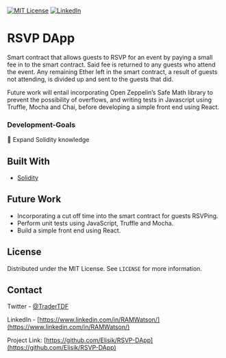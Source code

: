 



[![MIT License][license-shield]][license-url]
[![LinkedIn][linkedin-shield]][linkedin-url]

# RSVP DApp


Smart contract that allows guests to RSVP for an event by paying a small fee in to the smart contract. Said fee is returned to any guests who attend the event. Any remaining Ether left in the smart contract, a result of guests not attending, is divided up and sent to the guests that did.

Future work will entail incorporating Open Zeppelin’s Safe Math library to prevent the possibility of overflows, and writing tests in Javascript using Truffle, Mocha and Chai, before developing a simple front end using React.








### Development-Goals

🤖 Expand Solidity knowledge






## Built With

* [Solidity](https://docs.soliditylang.org/en/v0.8.6/)

## Future Work

- Incorporating a cut off time into the smart contract for guests RSVPing.
- Perform unit tests using JavaScript, Truffle and Mocha.
- Build a simple front end using React.


  

<!-- LICENSE -->
## License

Distributed under the MIT License. See `LICENSE` for more information.



<!-- CONTACT -->
## Contact

Twitter - [@TraderTDF](https://twitter.com/TraderTDF)

LinkedIn - [https://www.linkedin.com/in/RAMWatson/](https://www.linkedin.com/in/RAMWatson/)

Project Link: [https://github.com/Elisik/RSVP-DApp](https://github.com/Elisik/RSVP-DApp)





<!-- MARKDOWN LINKS & IMAGES -->
<!-- https://www.markdownguide.org/basic-syntax/#reference-style-links -->
[license-shield]: https://img.shields.io/github/license/othneildrew/Best-README-Template.svg?style=for-the-badge
[license-url]: https://github.com/othneildrew/Best-README-Template/blob/master/LICENSE.txt
[linkedin-shield]: https://img.shields.io/badge/-LinkedIn-black.svg?style=for-the-badge&logo=linkedin&colorB=555
[linkedin-url]: https://www.linkedin.com/in/RAMWatson/


